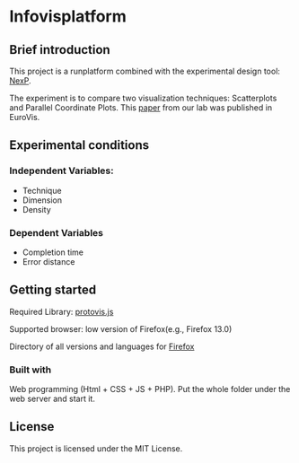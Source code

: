 # Infovisplatform

## Brief introduction
This project is a runplatform combined with the experimental design tool: [NexP](https://github.com/mengxj08/webnexp).  

The experiment is to compare two visualization techniques: Scatterplots and Parallel Coordinate Plots. This [paper](http://www.shengdongzhao.com/publication/tracing-tuples-across-dimensions-a-comparison-of-scatterplots-and-parallel-coordinate-plots/) from our lab was published in EuroVis.

## Experimental conditions
### Independent Variables:
- Technique
- Dimension
- Density

### Dependent Variables
- Completion time
- Error distance

## Getting started 
Required Library: [protovis.js](http://mbostock.github.io/protovis/)

Supported browser: low version of Firefox(e.g., Firefox 13.0)

Directory of all versions and languages for [Firefox](https://download-installer.cdn.mozilla.net/pub/mozilla.org/firefox/releases/)

### Built with
Web programming (Html + CSS + JS + PHP). Put the whole folder under the web server and start it.

## License
This project is licensed under the MIT License.

